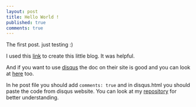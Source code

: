 ```yaml
---
layout: post
title: Hello World !
published: true
comments: true
---
```

The first post. just testing :)

I used this [link](https://www.smashingmagazine.com/2014/08/build-blog-jekyll-github-pages/) to create this little blog. It was helpful.

And if you want to use [disqus](https://disqus.com) the doc on their site is good and you can look at [here](https://poanchen.github.io/blog/2017/07/27/how-to-add-disqus-to-your-jekyll-site) too.

In he post file you should add `comments: true` and in disqus.html you should paste the code from disqus website. You can look at my [repository](https://github.com/Hassan1247/Hassan1247.github.io) for better understanding.

